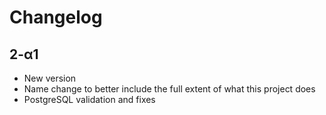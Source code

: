 # Changelog

## 2-α1
- New version
- Name change to better include the full extent of what this project does
- PostgreSQL validation and fixes